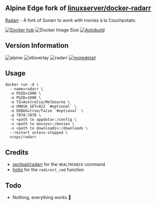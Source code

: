 ## Alpine Edge fork of [linuxserver/docker-radarr](https://github.com/linuxserver/docker-radarr/)
[Radarr](https://radarr.video/) - A fork of Sonarr to work with movies à la Couchpotato.

[![Docker hub](https://img.shields.io/badge/docker%20hub-link-blue?style=for-the-badge&logo=docker)](https://hub.docker.com/repository/docker/vcxpz/radarr) ![Docker Image Size](https://img.shields.io/docker/image-size/vcxpz/radarr?style=for-the-badge&logo=docker) [![Autobuild](https://img.shields.io/badge/auto%20build-daily-blue?style=for-the-badge&logo=docker?color=d1aa67)](https://github.com/hydazz/docker-radarr/actions?query=workflow%3A%22Docker+Update+CI%22)

## Version Information
![alpine](https://img.shields.io/badge/alpine-edge-0D597F?style=for-the-badge&logo=alpine-linux) ![s6overlay](https://img.shields.io/badge/s6--overlay-2.1.0.2-blue?style=for-the-badge) ![radarr](https://img.shields.io/badge/radarr-3.0.1.4287-blue?style=for-the-badge) [![moredetail](https://img.shields.io/badge/more-detail-blue?style=for-the-badge)](https://github.com/hydazz/docker-radarr/blob/main/package_versions.txt)

## Usage
```
docker run -d \
  --name=radarr \
  -e PUID=1000 \
  -e PGID=1000 \
  -e TZ=Australia/Melbourne \
  -e UMASK_SET=022 `#optional` \
  -e DEBUG=true/false `#optional` \
  -p 7878:7878 \
  -v <path to appdata>:/config \
  -v <path to movies>:/movies \
  -v <path to downloads>:/downloads \
  --restart unless-stopped \
  vcxpz/radarr
```
## Credits
* [spritsail/radarr](https://github.com/spritsail/radarr) for the `HEALTHCHECK` command
* [hotio](https://github.com/hotio) for the `redirect_cmd` function

## Todo
* Nothing, everything works 🙂
